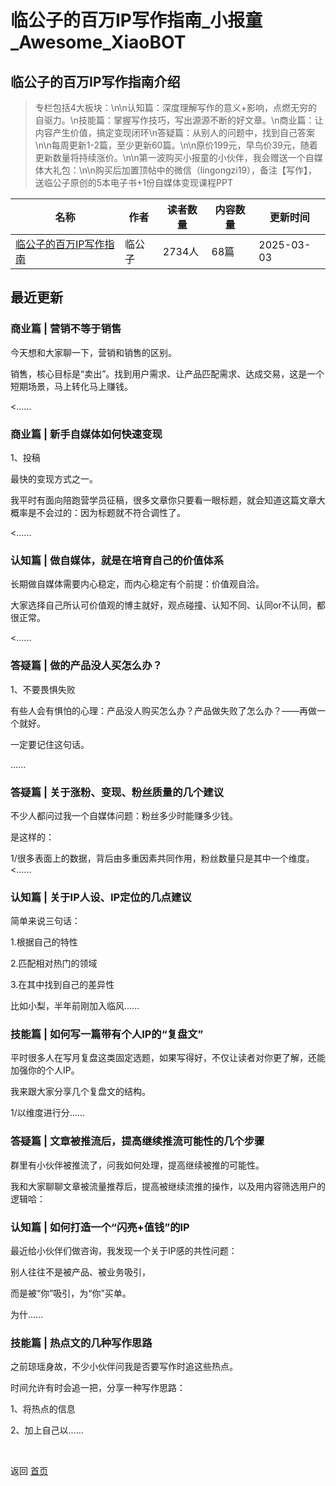 # 临公子的百万IP写作指南_小报童_Awesome_XiaoBOT

## 临公子的百万IP写作指南介绍
> 专栏包括4大板块：\n\n认知篇：深度理解写作的意义+影响，点燃无穷的自驱力。\n技能篇：掌握写作技巧，写出源源不断的好文章。\n商业篇：让内容产生价值，搞定变现闭环\n答疑篇：从别人的问题中，找到自己答案\n\n每周更新1-2篇，至少更新60篇。\n\n原价199元，早鸟价39元，随着更新数量将持续涨价。\n\n第一波购买小报童的小伙伴，我会赠送一个自媒体大礼包：\n\n购买后加置顶帖中的微信（lingongzi19），备注【写作】，送临公子原创的5本电子书+1份自媒体变现课程PPT  
  


|名称|作者|读者数量|内容数量|更新时间|
|---|---|---|---|---|
|[临公子的百万IP写作指南](https://xiaobot.net/p/baiwanip?refer=0b133df9-27dc-423b-8101-639049001c13)|临公子|2734人|68篇|2025-03-03|

## 最近更新
### 商业篇 | 营销不等于销售

今天想和大家聊一下，营销和销售的区别。

销售，核心目标是“卖出”。找到用户需求、让产品匹配需求、达成交易，这是一个短期场景，马上转化马上赚钱。

<......

### 商业篇 | 新手自媒体如何快速变现

1、投稿

最快的变现方式之一。

我平时有面向陪跑营学员征稿，很多文章你只要看一眼标题，就会知道这篇文章大概率是不会过的：因为标题就不符合调性了。

<......

### 认知篇 | 做自媒体，就是在培育自己的价值体系

长期做自媒体需要内心稳定，而内心稳定有个前提：价值观自洽。

大家选择自己所认可价值观的博主就好，观点碰撞、认知不同、认同or不认同，都很正常。

<......

### 答疑篇 | 做的产品没人买怎么办？

1、不要畏惧失败

有些人会有惧怕的心理：产品没人购买怎么办？产品做失败了怎么办？——再做一个就好。

一定要记住这句话。

......

### 答疑篇 | 关于涨粉、变现、粉丝质量的几个建议

不少人都问过我一个自媒体问题：粉丝多少时能赚多少钱。

是这样的：

1/很多表面上的数据，背后由多重因素共同作用，粉丝数量只是其中一个维度。<......

### 认知篇 | 关于IP人设、IP定位的几点建议

简单来说三句话：

1.根据自己的特性

2.匹配相对热门的领域

3.在其中找到自己的差异性

比如小梨，半年前刚加入临风......

### 技能篇 | 如何写一篇带有个人IP的“复盘文”

平时很多人在写月复盘这类固定选题，如果写得好，不仅让读者对你更了解，还能加强你的个人IP。

我来跟大家分享几个复盘文的结构。

1/以维度进行分......

### 答疑篇 | 文章被推流后，提高继续推流可能性的几个步骤

群里有小伙伴被推流了，问我如何处理，提高继续被推的可能性。

我和大家聊聊文章被流量推荐后，提高被继续流推的操作，以及用内容筛选用户的逻辑哈：

### 认知篇 | 如何打造一个“闪亮+值钱”的IP

最近给小伙伴们做咨询，我发现一个关于IP感的共性问题：

别人往往不是被产品、被业务吸引，

而是被“你”吸引，为“你”买单。

为什......

### 技能篇 | 热点文的几种写作思路

之前琼瑶身故，不少小伙伴问我是否要写作时追这些热点。

时间允许有时会追一把，分享一种写作思路：

1、将热点的信息

2、加上自己以......


<a href="https://github.com/Reno9527/awesome-xiaobot" style="color: white; text-decoration: none;">awesome-xiaobot</a>

返回 [首页](../README.md)
